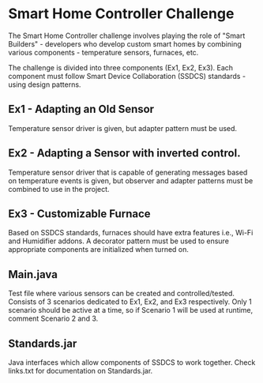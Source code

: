 # Smart Home Controller Challenge
The Smart Home Controller challenge involves playing the role of "Smart Builders" - developers who develop custom smart homes by combining various components - temperature sensors, furnaces, etc. 

The challenge is divided into three components (Ex1, Ex2, Ex3). Each component must follow Smart Device Collaboration (SSDCS) standards - using design patterns.

## Ex1 - Adapting an Old Sensor
Temperature sensor driver is given, but adapter pattern must be used.

## Ex2 - Adapting a Sensor with inverted control.
Temperature sensor driver that is capable of generating messages based on temperature events is given, but observer and adapter patterns must be combined to use in the project.

## Ex3 - Customizable Furnace
Based on SSDCS standards, furnaces should have extra features i.e., Wi-Fi and Humidifier addons. A decorator pattern must be used to ensure appropriate components are initialized when turned on.

## Main.java
Test file where various sensors can be created and controlled/tested. Consists of 3 scenarios dedicated to Ex1, Ex2, and Ex3 respectively. Only 1 scenario should be active at a time, so if Scenario 1 will be used at runtime, comment Scenario 2 and 3.

## Standards.jar
Java interfaces which allow components of SSDCS to work together. Check links.txt for documentation on Standards.jar.
